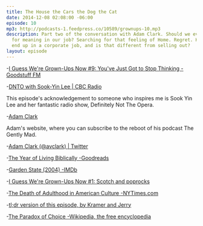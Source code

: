 ```yaml
---
title: The House the Cars the Dog the Cat
date: 2014-12-08 02:08:00 -06:00
episode: 10
mp3: http://podcasts-1.feedpress.co/10589/grownups-10.mp3
description: Part two of the conversation with Adam Clark. Should we even bother looking
  for meaning in our job? Searching for that feeling of Home. Regret. How does a person
  end up in a corporate job, and is that different from selling out?
layout: episode
---
```


-[I Guess We're Grown-Ups Now #9: You've Just Got to Stop Thinking -Goodstuff FM][1]

-[DNTO with Sook-Yin Lee | CBC Radio][2]

This episode's acknowledgement to someone who inspires me is Sook Yin Lee and her fantastic radio show, Definitely Not The Opera.

-[Adam Clark][3]

Adam's website, where you can subscribe to the reboot of his podcast The Gently Mad.

-[Adam Clark (@avclark) | Twitter][4]

-[The Year of Living Biblically -Goodreads][5]

-[Garden State (2004) -IMDb][6]

-[I Guess We're Grown-Ups Now #1: Scotch and poprocks][7]

-[The Death of Adulthood in American Culture -NYTimes.com][8]

-[tl;dr version of this episode, by Kramer and Jerry][9]

-[The Paradox of Choice -Wikipedia, the free encyclopedia][10]

[1]: http://goodstuff.fm/grownups/9
[2]: http://www.cbc.ca/dnto/
[3]: http://avclark.com/
[4]: https://twitter.com/avclark
[5]: http://www.goodreads.com/book/show/495395.The_Year_of_Living_Biblically
[6]: http://www.imdb.com/title/tt0333766/
[7]: http://goodstuff.fm/grownups/1
[8]: http://mobile.nytimes.com/2014/09/14/magazine/the-death-of-adulthood-in-american-culture.html?_r=0
[9]: http://avclark.com/its-a-sad-state-of-affairs-jerry/
[10]: http://en.wikipedia.org/wiki/The_Paradox_of_Choice
